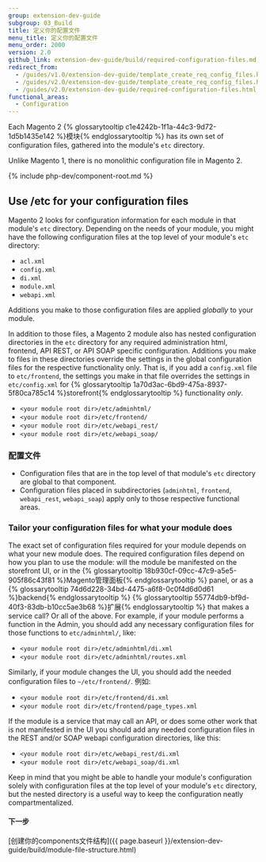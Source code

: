 ```yaml
---
group: extension-dev-guide
subgroup: 03_Build
title: 定义你的配置文件
menu_title: 定义你的配置文件
menu_order: 2000
version: 2.0
github_link: extension-dev-guide/build/required-configuration-files.md
redirect_from:
  - /guides/v1.0/extension-dev-guide/template_create_req_config_files.html
  - /guides/v2.0/extension-dev-guide/template_create_req_config_files.html
  - /guides/v2.0/extension-dev-guide/required-configuration-files.html
functional_areas:
  - Configuration
---
```


Each Magento 2 {% glossarytooltip c1e4242b-1f1a-44c3-9d72-1d5b1435e142 %}模块{% endglossarytooltip %} has its own set of configuration files, gathered into the module's `etc` directory.

<div class="bs-callout bs-callout-info" id="info">
	<span class="glyphicon-class">
  	<p>Unlike Magento 1, there is no monolithic configuration file in Magento 2. </p>
  </span>
</div>

{% include php-dev/component-root.md %}


## Use /etc for your configuration files

Magento 2 looks for configuration information for each module in that module's `etc` directory. Depending on the needs of your module, you might have the following configuration files at the top level of your module's `etc` directory:

* `acl.xml`
* `config.xml`
* `di.xml`
* `module.xml`
* `webapi.xml`


<div class="bs-callout bs-callout-info" id="info">
	<span class="glyphicon-class">
  		<p>Additions you make to those configuration files are applied <em>globally</em> to your module.</p>
  </span>
 </div>

In addition to those files, a Magento 2 module also has nested configuration directories in the `etc` directory for any required administration html, frontend, API REST, or API SOAP specific configuration. Additions you make to files in these directories override the settings in the global configuration files for the respective functionality only. That is, if you add a `config.xml` file to `etc/frontend`, the settings you make in that file overrides the settings in `etc/config.xml` for {% glossarytooltip 1a70d3ac-6bd9-475a-8937-5f80ca785c14 %}storefront{% endglossarytooltip %} functionality *only*.


*	`<your module root dir>/etc/adminhtml/`
*	`<your module root dir>/etc/frontend/`
*	`<your module root dir>/etc/webapi_rest/`
*	`<your module root dir>/etc/webapi_soap/`

### 配置文件
*	Configuration files that are in the top level of that module's `etc` directory are global to that component.
*	Configuration files placed in subdirectories (`adminhtml`, `frontend`, `webapi_rest`, `webapi_soap`) apply only to those respective functional areas.



### Tailor your configuration files for what your module does


The exact set of configuration files required for your module depends on what your new module does. The required configuration files depend on how you plan to use the module: will the module be manifested on the storefront UI, or in the {% glossarytooltip 18b930cf-09cc-47c9-a5e5-905f86c43f81 %}Magento管理面板{% endglossarytooltip %} panel, or as a {% glossarytooltip 74d6d228-34bd-4475-a6f8-0c0f4d6d0d61 %}backend{% endglossarytooltip %} {% glossarytooltip 55774db9-bf9d-40f3-83db-b10cc5ae3b68 %}扩展{% endglossarytooltip %} that makes a service call? Or all of the above. For example, if your module performs a function in the Admin, you should add any necessary configuration files for those functions to `etc/adminhtml/`, like:

*	`<your module root dir>/etc/adminhtml/di.xml`
*	`<your module root dir>/etc/adminhtml/routes.xml`

Similarly, if your module changes the UI, you should add the needed configuration files to `~/etc/frontend/`. 例如:

*	`<your module root dir>/etc/frontend/di.xml`
*	`<your module root dir>/etc/frontend/page_types.xml`

If the module is a service that may call an API, or does some other work that is not manifested in the UI you should add any needed configuration files in the REST and/or SOAP webapi configuration directories, like this:

*	`<your module root dir>/etc/webapi_rest/di.xml`
*	`<your module root dir>/etc/webapi_soap/di.xml`

Keep in mind that you might be able to handle your module's configuration solely with configuration files at the top level of your module's `etc` directory, but the nested directory is a useful way to keep the configuration neatly compartmentalized.


#### 下一步

[创建你的components文件结构]({{ page.baseurl }}/extension-dev-guide/build/module-file-structure.html)
